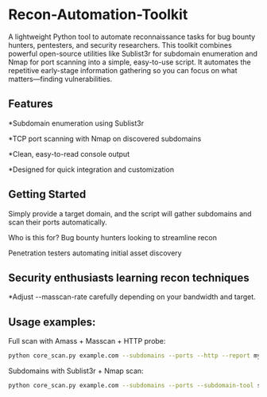 # Recon-Automation-Toolkit
A lightweight Python tool to automate reconnaissance tasks for bug bounty hunters, pentesters, and security researchers.
This toolkit combines powerful open-source utilities like Sublist3r for subdomain enumeration and Nmap for port scanning into a simple, easy-to-use script. It automates the repetitive early-stage information gathering so you can focus on what matters—finding vulnerabilities.

Features
------------------
*Subdomain enumeration using Sublist3r

*TCP port scanning with Nmap on discovered subdomains

*Clean, easy-to-read console output

*Designed for quick integration and customization

Getting Started
-----------------------
Simply provide a target domain, and the script will gather subdomains and scan their ports automatically.

Who is this for?
Bug bounty hunters looking to streamline recon

Penetration testers automating initial asset discovery

Security enthusiasts learning recon techniques
------------------------------------------------------------
*Adjust --masscan-rate carefully depending on your bandwidth and target.

Usage examples:
----------------------------------------
Full scan with Amass + Masscan + HTTP probe:
```bash
python core_scan.py example.com --subdomains --ports --http --report myscan --threads 40 --masscan-rate 2000
```
Subdomains with Sublist3r + Nmap scan:
```bash
python core_scan.py example.com --subdomains --ports --subdomain-tool sublist3r --port-tool nmap
```

